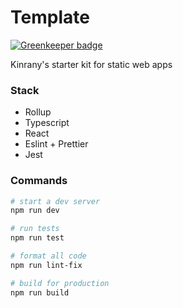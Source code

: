 # Template

[![Greenkeeper badge](https://badges.greenkeeper.io/Kinrany/template.svg)](https://greenkeeper.io/)

Kinrany's starter kit for static web apps

### Stack

 * Rollup
 * Typescript
 * React
 * Eslint + Prettier
 * Jest

### Commands

```bash
# start a dev server
npm run dev

# run tests
npm run test

# format all code
npm run lint-fix

# build for production
npm run build
```
